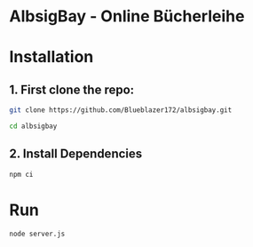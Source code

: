 # AlbsigBay - Online Bücherleihe
# Installation
## 1. First clone the repo:
```bash
git clone https://github.com/Blueblazer172/albsigbay.git

cd albsigbay
```
## 2. Install Dependencies
```bash
npm ci
```
# Run
```bash
node server.js
```

